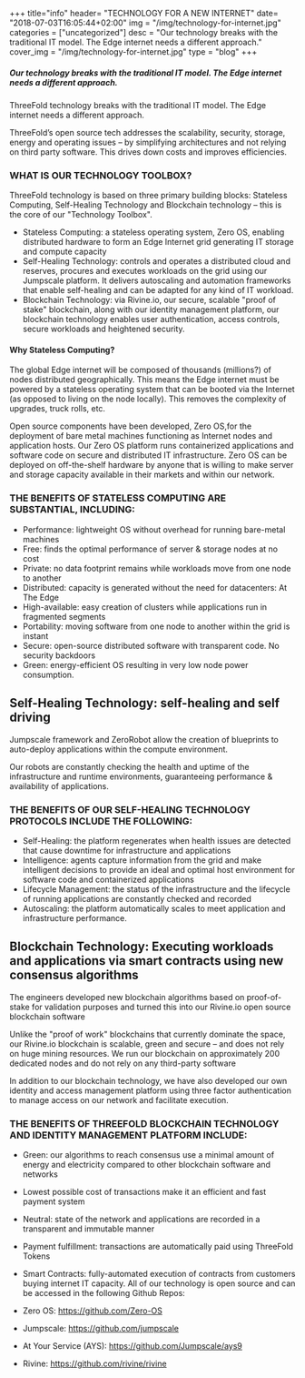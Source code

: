 +++
title="info"
header=  "TECHNOLOGY FOR A NEW INTERNET"
date=  "2018-07-03T16:05:44+02:00"
img = "/img/technology-for-internet.jpg"
categories = ["uncategorized"]
desc = "Our technology breaks with the traditional IT model. The Edge internet needs a different approach."
cover_img = "/img/technology-for-internet.jpg"
type = "blog"
+++

##### Our technology breaks with the traditional IT model. The Edge internet needs a different approach.

ThreeFold technology breaks with the traditional IT model. The Edge internet needs a different approach.

ThreeFold’s open source tech addresses the scalability, security, storage, energy and operating issues – by simplifying architectures and not relying on third party software. This drives down costs and improves efficiencies.

### WHAT IS OUR TECHNOLOGY TOOLBOX?
ThreeFold technology is based on three primary building blocks: Stateless Computing, Self-Healing Technology and Blockchain technology – this is the core of our "Technology Toolbox".

* Stateless Computing: a stateless operating system, Zero OS, enabling distributed hardware to form an Edge Internet grid generating IT storage and compute capacity
* Self-Healing Technology: controls and operates a distributed cloud and reserves, procures and executes workloads on the grid using our Jumpscale platform. It delivers autoscaling and automation frameworks that enable self-healing and can be adapted for any kind of IT workload.
* Blockchain Technology: via Rivine.io, our secure, scalable "proof of stake" blockchain, along with our identity management platform, our blockchain technology enables user authentication, access controls, secure workloads and heightened security.
#### Why Stateless Computing?
The global Edge internet will be composed of thousands (millions?) of nodes distributed geographically. This means the Edge internet must be powered by a stateless operating system that can be booted via the Internet (as opposed to living on the node locally). This removes the complexity of upgrades, truck rolls, etc.

Open source components have been developed, Zero OS,for the deployment of bare metal machines functioning as Internet nodes and application hosts. Our Zero OS platform runs containerized applications and software code on secure and distributed IT infrastructure. Zero OS can be deployed on off-the-shelf hardware by anyone that is willing to make server and storage capacity available in their markets and within our network.

### THE BENEFITS OF STATELESS COMPUTING ARE SUBSTANTIAL, INCLUDING:
* Performance: lightweight OS without overhead for running bare-metal machines
* Free: finds the optimal performance of server & storage nodes at no cost
* Private: no data footprint remains while workloads move from one node to another
* Distributed: capacity is generated without the need for datacenters: At The Edge
* High-available: easy creation of clusters while applications run in fragmented segments
* Portability: moving software from one node to another within the grid is instant
* Secure: open-source distributed software with transparent code. No security backdoors
* Green: energy-efficient OS resulting in very low node power consumption.
## Self-Healing Technology: self-healing and self driving
Jumpscale framework and ZeroRobot allow the creation of blueprints to auto-deploy applications within the compute environment.

Our robots are constantly checking the health and uptime of the infrastructure and runtime environments, guaranteeing performance & availability of applications.

### THE BENEFITS OF OUR SELF-HEALING TECHNOLOGY PROTOCOLS INCLUDE THE FOLLOWING:
* Self-Healing: the platform regenerates when health issues are detected that cause downtime for infrastructure and applications
* Intelligence: agents capture information from the grid and make intelligent decisions to provide an ideal and optimal host environment for software code and containerized applications
* Lifecycle Management: the status of the infrastructure and the lifecycle of running applications are constantly checked and recorded
* Autoscaling: the platform automatically scales to meet application and infrastructure performance.
## Blockchain Technology: Executing workloads and applications via smart contracts using new consensus algorithms
The engineers developed new blockchain algorithms based on proof-of-stake for validation purposes and turned this into our Rivine.io open source blockchain software

Unlike the "proof of work" blockchains that currently dominate the space, our Rivine.io blockchain is scalable, green and secure – and does not rely on huge mining resources. We run our blockchain on approximately 200 dedicated nodes and do not rely on any third-party software

In addition to our blockchain technology, we have also developed our own identity and access management platform using three factor authentication to manage access on our network and facilitate execution.

### THE BENEFITS OF THREEFOLD BLOCKCHAIN TECHNOLOGY AND IDENTITY MANAGEMENT PLATFORM INCLUDE:
* Green: our algorithms to reach consensus use a minimal amount of energy and electricity compared to other blockchain software and networks
* Lowest possible cost of transactions make it an efficient and fast payment system
* Neutral: state of the network and applications are recorded in a transparent and immutable manner
* Payment fulfillment: transactions are automatically paid using ThreeFold Tokens
* Smart Contracts: fully-automated execution of contracts from customers buying internet IT capacity.
All of our technology is open source and can be accessed in the following Github Repos:

* Zero OS:  https://github.com/Zero-OS
* Jumpscale:  https://github.com/jumpscale
* At Your Service (AYS):  https://github.com/Jumpscale/ays9
* Rivine:  https://github.com/rivine/rivine
